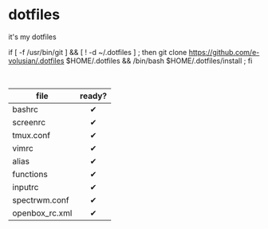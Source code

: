 # dotfiles
it's my dotfiles


if [ -f /usr/bin/git ] && [ ! -d ~/.dotfiles ] ; then git clone https://github.com/e-volusian/.dotfiles $HOME/.dotfiles && /bin/bash $HOME/.dotfiles/install ; fi

<br>

| file              | ready?     |
|-------------------|:----------:|
|bashrc             |✔           |
|screenrc           |✔           |
|tmux.conf          |✔           |
|vimrc              |✔           |
|alias              |✔           |
|functions          |✔           |
|inputrc            |✔           |
|spectrwm.conf      |✔           |
|openbox_rc.xml     |✔           |
